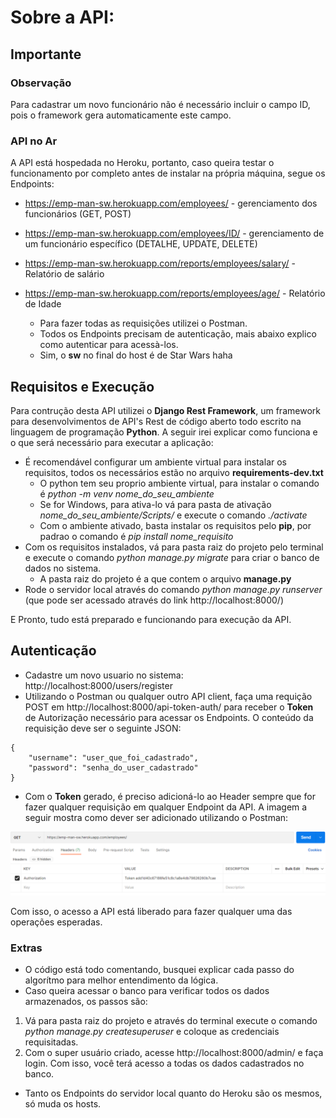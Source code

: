 # Sobre a API:

## Importante

### Observação
Para cadastrar um novo funcionário não é necessário incluir o campo ID, pois o framework gera automaticamente este campo.

### API no Ar

A API está hospedada no Heroku, portanto, caso queira testar o funcionamento por completo antes de instalar na própria máquina, segue os Endpoints: 
- https://emp-man-sw.herokuapp.com/employees/ - gerenciamento dos funcionários (GET, POST)
- https://emp-man-sw.herokuapp.com/employees/ID/ - gerenciamento de um funcionário específico (DETALHE, UPDATE, DELETE)
- https://emp-man-sw.herokuapp.com/reports/employees/salary/ - Relatório de salário
- https://emp-man-sw.herokuapp.com/reports/employees/age/ - Relatório de Idade

    * Para fazer todas as requisições utilizei o Postman.
    * Todos os Endpoints precisam de autenticação, mais abaixo explico como autenticar para acessà-los.
    * Sim, o **sw** no final do host é de Star Wars haha

## Requisitos e Execução

Para contrução desta API utilizei o **Django Rest Framework**, um framework para desenvolvimentos de API's Rest de código aberto todo escrito na linguagem de programação **Python**. A seguir irei explicar como funciona e o que será necessário para executar a aplicação:

- É recomendável configurar um ambiente virtual para instalar os requisitos, todos os necessários estão no arquivo **requirements-dev.txt**
    * O python tem seu proprio ambiente virtual, para instalar o comando é *python -m venv nome_do_seu_ambiente*
    * Se for Windows, para ativa-lo vá para pasta de ativação *nome_do_seu_ambiente/Scripts/* e execute o comando *./activate*
    * Com o ambiente ativado, basta instalar os requisitos pelo **pip**, por padrao o comando é *pip install nome_requisito*
- Com os requisitos instalados, vá para pasta raiz do projeto pelo terminal e execute o comando *python manage.py migrate* para criar o banco de dados no sistema.
    * A pasta raiz do projeto é a que contem o arquivo **manage.py**
- Rode o servidor local através do comando *python manage.py runserver* (que pode ser acessado através do link http://localhost:8000/)

E Pronto, tudo está preparado e funcionando para execução da API.

## Autenticação

- Cadastre um novo usuario no sistema: http://localhost:8000/users/register
- Utilizando o Postman ou qualquer outro API client, faça uma requição POST em http://localhost:8000/api-token-auth/ para receber o **Token** de Autorização necessário para acessar os Endpoints. O conteúdo da requisição deve ser o seguinte JSON:  
```
{
    "username": "user_que_foi_cadastrado",
    "password": "senha_do_user_cadastrado"
}
```
- Com o **Token** gerado, é preciso adicioná-lo ao Header sempre que for fazer qualquer requisição em qualquer Endpoint da API. A imagem a seguir mostra como dever ser adicionado utilizando o Postman:

![Autenticação](https://raw.githubusercontent.com/DoRenato/employee_management/master/token.png)

Com isso, o acesso a API está liberado para fazer qualquer uma das operações esperadas.

### Extras
- O código está todo comentando, busquei explicar cada passo do algorítmo para melhor entendimento da lógica.
- Caso queira acessar o banco para verificar todos os dados armazenados, os passos são:
1. Vá para pasta raiz do projeto e através do terminal execute o comando *python manage.py createsuperuser* e coloque as credenciais requisitadas.
2. Com o super usuário criado, acesse http://localhost:8000/admin/ e faça login. Com isso, você terá acesso a todas os dados cadastrados no banco.

- Tanto os Endpoints do servidor local quanto do Heroku são os mesmos, só muda os hosts.
